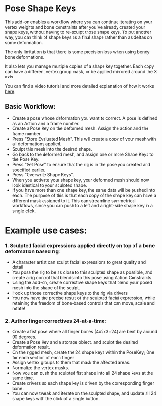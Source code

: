 # Pose Shape Keys

This add-on enables a workflow where you can continue iterating on your vertex weights and bone constraints after you've already created your shape keys, without having to re-sculpt those shape keys. To put another way, you can think of shape keys as a final shape rather than as deltas on some deformation.

The only limitation is that there is some precision loss when using bendy bone deformations.

It also lets you manage multiple copies of a shape key together. Each copy can have a different vertex group mask, or be applied mirrored around the X axis.

You can find a video tutorial and more detailed explanation of how it works [here](https://studio.blender.org/blog/rig-with-shape-keys-like-never-before/).

## Basic Workflow:
- Create a pose whose deformation you want to correct. A pose is defined as an Action and a frame number.
- Create a Pose Key on the deformed mesh. Assign the action and the frame number.
- Press "Store Evaluated Mesh". This will create a copy of your mesh with all deformations applied.
- Sculpt this mesh into the desired shape.
- Go back to the deformed mesh, and assign one or more Shape Keys to the Pose Key.
- Press "Set Pose" to ensure that the rig is in the pose you created and specified earlier.
- Press "Overwrite Shape Keys".
- When you activate your shape key, your deformed mesh should now look identical to your sculpted shape.
- If you have more than one shape key, the same data will be pushed into each. 
The purpose of this is that each copy of the shape key can have a different mask assigned to it.
This can streamline symmetrical workflows, since you can push to a left and a right-side shape key in a single click.

# Example use cases:

### 1. Sculpted facial expressions applied directly on top of a bone deformation based rig:
- A character artist can sculpt facial expressions to great quality and detail
- You pose the rig to be as close to this sculpted shape as possible, and create a rig control that blends into this pose using Action Constraints.
- Using the add-on, create corrective shape keys that blend your posed mesh into the shape of the sculpt.
- Hook up those corrective shape keys to the rig via drivers
- You now have the precise result of the sculpted facial expression, while retaining the freedom of bone-based controls that can move, scale and rotate!

### 2. Author finger correctives 24-at-a-time:
- Create a fist pose where all finger bones (4x2x3=24) are bent by around 90 degrees.
- Create a Pose Key and a storage object, and sculpt the desired deformation result.
- On the rigged mesh, create the 24 shape keys within the PoseKey; One for each section of each finger.
- Assign vertex groups to them that mask the affected areas.
- Normalize the vertex masks.
- Now you can push the sculpted fist shape into all 24 shape keys at the same time.
- Create drivers so each shape key is driven by the corresponding finger bone.
- You can now tweak and iterate on the sculpted shape, and update all 24 shape keys with the click of a single button.